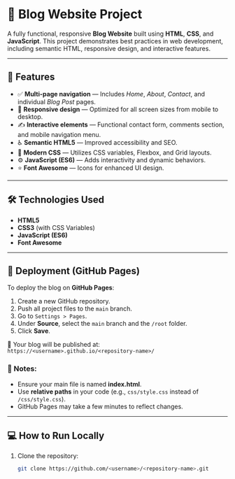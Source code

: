 # 📝 Blog Website Project

A fully functional, responsive **Blog Website** built using **HTML**, **CSS**, and **JavaScript**. This project demonstrates best practices in web development, including semantic HTML, responsive design, and interactive features.

---

## 🌟 Features

- ✅ **Multi-page navigation** — Includes *Home*, *About*, *Contact*, and individual *Blog Post* pages.
- 📱 **Responsive design** — Optimized for all screen sizes from mobile to desktop.
- ✍️ **Interactive elements** — Functional contact form, comments section, and mobile navigation menu.
- ♿ **Semantic HTML5** — Improved accessibility and SEO.
- 🎨 **Modern CSS** — Utilizes CSS variables, Flexbox, and Grid layouts.
- ⚙️ **JavaScript (ES6)** — Adds interactivity and dynamic behaviors.
- ⭐ **Font Awesome** — Icons for enhanced UI design.

---

## 🛠️ Technologies Used

- **HTML5**
- **CSS3** (with CSS Variables)
- **JavaScript (ES6)**
- **Font Awesome**

---

## 🚀 Deployment (GitHub Pages)

To deploy the blog on **GitHub Pages**:

1. Create a new GitHub repository.
2. Push all project files to the `main` branch.
3. Go to `Settings > Pages`.
4. Under **Source**, select the `main` branch and the `/root` folder.
5. Click **Save**.

🔗 Your blog will be published at:  
`https://<username>.github.io/<repository-name>/`

### 📝 Notes:

- Ensure your main file is named **index.html**.
- Use **relative paths** in your code (e.g., `css/style.css` instead of `/css/style.css`).
- GitHub Pages may take a few minutes to reflect changes.

---

## 💻 How to Run Locally

1. Clone the repository:
   ```bash
   git clone https://github.com/<username>/<repository-name>.git
